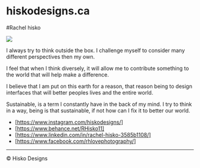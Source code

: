 # hiskodesigns.ca

#Rachel hisko

![](me.jpg)

I always try to think outside the box. I challenge myself to consider many different perspectives then my own.

 I feel that when I think diversely, it will allow me to contribute something to the world that will help make a difference.

I believe that I am put on this earth for a reason, that reason being to design interfaces that will better peoples lives and the entire world.

Sustainable, is a term I constantly have in the back of my mind. I try to think in a way, being is that sustainable, if not how can I fix it to better our world.   

- [https://www.instagram.com/hiskodesigns/]
- [https://www.behance.net/RHisko11]
- [https://www.linkedin.com/in/rachel-hisko-3585b1108/]
- [https://www.facebook.com/rhlovephotography/]

---


© Hisko Designs

